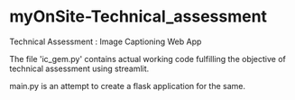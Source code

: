 # myOnSite-Technical_assessment

Technical Assessment : Image Captioning Web App

The file 'ic_gem.py' contains actual working code fulfilling the objective of technical assessment using streamlit.

main.py is an attempt to create a flask application for the same.
